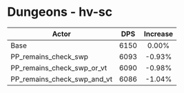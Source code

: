 # Dungeons - hv-sc
| Actor | DPS | Increase |
|---|:---:|:---:|
|Base|6150|0.00%|
|PP_remains_check_swp|6093|-0.93%|
|PP_remains_check_swp_or_vt|6090|-0.98%|
|PP_remains_check_swp_and_vt|6086|-1.04%|

